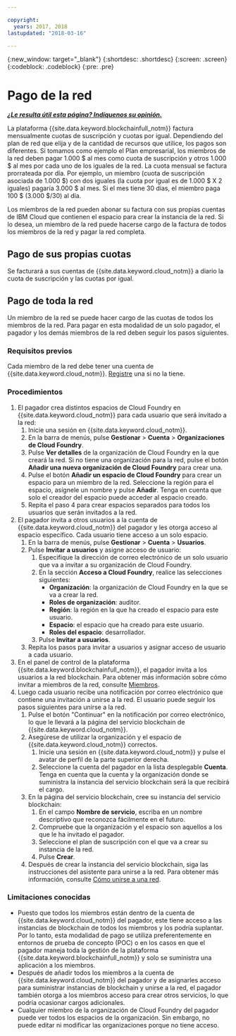 ```yaml
---

copyright:
  years: 2017, 2018
lastupdated: "2018-03-16"

---
```


{:new_window: target="_blank"}
{:shortdesc: .shortdesc}
{:screen: .screen}
{:codeblock: .codeblock}
{:pre: .pre}

# Pago de la red


***[¿Le resulta útil esta página? Indíquenos su opinión.](https://www.surveygizmo.com/s3/4501493/IBM-Blockchain-Documentation)***


La plataforma {{site.data.keyword.blockchainfull_notm}} factura mensualmente cuotas de suscripción y cuotas por igual. Dependiendo del plan de red que elija y de la cantidad de recursos que utilice, los pagos son diferentes.  Si tomamos como ejemplo el Plan empresarial, los miembros de la red deben pagar 1.000 $ al mes como cuota de suscripción y otros 1.000 $ al mes por cada uno de los iguales de la red. La cuota mensual se factura prorrateada por día. Por ejemplo, un miembro (cuota de suscripción asociada de 1.000 $) con dos iguales (la cuota por igual es de 1.000 $ X 2 iguales) pagaría 3.000 $ al mes. Si el mes tiene 30 días, el miembro paga 100 $ (3.000 $/30) al día.

Los miembros de la red pueden abonar su factura con sus propias cuentas de IBM Cloud que contienen el espacio para crear la instancia de la red. Si lo desea, un miembro de la red puede hacerse cargo de la factura de todos los miembros de la red y pagar la red completa.


## Pago de sus propias cuotas
Se facturará a sus cuentas de {{site.data.keyword.cloud_notm}} a diario la cuota de suscripción y las cuotas por igual.


## Pago de toda la red
Un miembro de la red se puede hacer cargo de las cuotas de todos los miembros de la red.  Para pagar en esta modalidad de un solo pagador, el pagador y los demás miembros de la red deben seguir los pasos siguientes.

### Requisitos previos
Cada miembro de la red debe tener una cuenta de {{site.data.keyword.cloud_notm}}. [Registre](https://console.bluemix.net/registration/) una si no la tiene.

### Procedimientos
1. El pagador crea distintos espacios de Cloud Foundry en {{site.data.keyword.cloud_notm}} para cada usuario que será invitado a la red:
   1. Inicie una sesión en {{site.data.keyword.cloud_notm}}.
   2. En la barra de menús, pulse **Gestionar** > **Cuenta** > **Organizaciones de Cloud Foundry**.
   3. Pulse **Ver detalles** de la organización de Cloud Foundry en la que creará la red.  Si no tiene una organización para la red, pulse el botón **Añadir una nueva organización de Cloud Foundry** para crear una.
   4. Pulse el botón **Añadir un espacio de Cloud Foundry** para crear un espacio para un miembro de la red.  Seleccione la región para el espacio, asígnele un nombre y pulse **Añadir**.  Tenga en cuenta que solo el creador del espacio puede acceder al espacio creado.
   5. Repita el paso 4 para crear espacios separados para todos los usuarios que serán invitados a la red.
2. El pagador invita a otros usuarios a la cuenta de {{site.data.keyword.cloud_notm}} del pagador y les otorga acceso al espacio específico.  Cada usuario tiene acceso a un solo espacio.
   1. En la barra de menús, pulse **Gestionar** > **Cuenta** > **Usuarios**.  
   2. Pulse **Invitar a usuarios** y asigne acceso de usuario:
      1. Especifique la dirección de correo electrónico de un solo usuario que va a invitar a su organización de Cloud Foundry.
      2. En la sección **Acceso a Cloud Foundry**, realice las selecciones siguientes:
         - **Organización**: la organización de Cloud Foundry en la que se va a crear la red.
         - **Roles de organización**: auditor.
         - **Región**: la región en la que ha creado el espacio para este usuario.
         - **Espacio**: el espacio que ha creado para este usuario.
         - **Roles del espacio**: desarrollador.
      3. Pulse **Invitar a usuarios**.
   3. Repita los pasos para invitar a usuarios y asignar acceso de usuario a cada usuario.
3. En el panel de control de la plataforma {{site.data.keyword.blockchainfull_notm}}, el pagador invita a los usuarios a la red blockchain. Para obtener más información sobre cómo invitar a miembros de la red, consulte [Miembros](https://console.bluemix.net/docs/services/blockchain/v10_dashboard.html#members).
4. Luego cada usuario recibe una notificación por correo electrónico que contiene una invitación a unirse a la red.  El usuario puede seguir los pasos siguientes para unirse a la red.
   1. Pulse el botón "Continuar" en la notificación por correo electrónico, lo que le llevará a la página del servicio blockchain de {{site.data.keyword.cloud_notm}}.
   2. Asegúrese de utilizar la organización y el espacio de {{site.data.keyword.cloud_notm}} correctos.
      1. Inicie una sesión en {{site.data.keyword.cloud_notm}} y pulse el avatar de perfil de la parte superior derecha.
      2. Seleccione la cuenta del pagador en la lista desplegable **Cuenta**.  Tenga en cuenta que la cuenta y la organización donde se suministra la instancia del servicio blockchain será la que recibirá el cargo.  
   4. En la página del servicio blockchain, cree su instancia del servicio blockchain:
      1. En el campo **Nombre de servicio**, escriba en un nombre descriptivo que reconozca fácilmente en el futuro.
      2. Compruebe que la organización y el espacio son aquellos a los que le ha invitado el pagador.
      3. Seleccione el plan de suscripción con el que va a crear su instancia de la red.
      4. Pulse **Crear**.
   5. Después de crear la instancia del servicio blockchain, siga las instrucciones del asistente para unirse a la red.  Para obtener más información, consulte [Cómo unirse a una red](https://console.bluemix.net/docs/services/blockchain/get_start.html#joining-a-network).

### Limitaciones conocidas
- Puesto que todos los miembros están dentro de la cuenta de {{site.data.keyword.cloud_notm}} del pagador, este tiene acceso a las instancias de blockchain de todos los miembros y los podría suplantar.  Por lo tanto, esta modalidad de pago se utiliza preferentemente en entornos de prueba de concepto (POC) o en los casos en que el pagador maneja toda la gestión de la plataforma {{site.data.keyword.blockchainfull_notm}} y solo se suministra una aplicación a los miembros.  
- Después de añadir todos los miembros a la cuenta de {{site.data.keyword.cloud_notm}} del pagador y de asignarles acceso para suministrar instancias de blockchain y unirse a la red, el pagador también otorga a los miembros acceso para crear otros servicios, lo que podría ocasionar cargos adicionales.  
- Cualquier miembro de la organización de Cloud Foundry del pagador puede ver todos los espacios de la organización.  Sin embargo, no puede editar ni modificar las organizaciones porque no tiene acceso.
